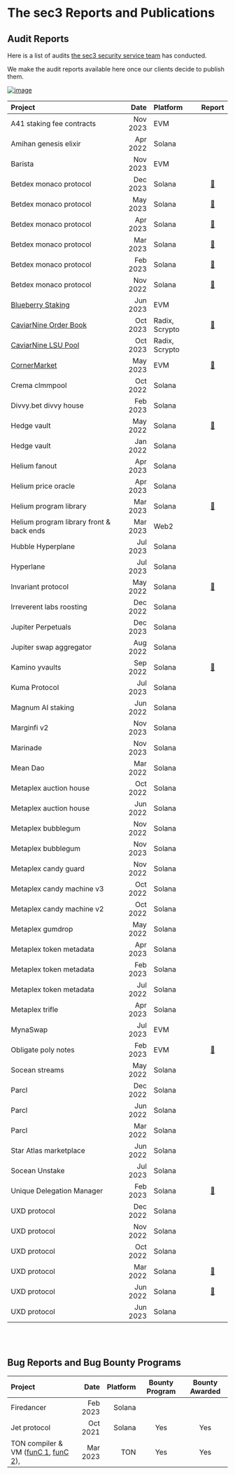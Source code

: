 # The sec3 Reports and Publications


## Audit Reports



Here is a list of audits [the sec3 security service team](https://www.sec3.dev/) has conducted. 

We make the audit reports available here once our clients decide to publish them.



[![image](https://user-images.githubusercontent.com/95889709/226533563-aa2d97be-bd83-4ede-8925-ead4aefbdf83.png)](https://www.sec3.dev/)



| Project                                                       |     Date | Platform       | Report                                                |
| :------------------------------------------------------------ | -------: | :------------- | :---------------------------------------------------: |
| A41 staking fee contracts                                     | Nov 2023 | EVM         |                                                       |
| Amihan genesis elixir                                         | Apr 2022 | Solana         |                                                       |
| Barista                                                       | Nov 2023 | EVM            |                                                       |
| Betdex monaco protocol                                        | Dec 2023 | Solana         | [📝](reports/sec3_monaco_0.13.0.pdf)                  |
| Betdex monaco protocol                                        | May 2023 | Solana         | [📝](reports/sec3_monaco_0.9.0.pdf)                  |
| Betdex monaco protocol                                        | Apr 2023 | Solana         | [📝](reports/sec3_monaco_0.8.0.pdf)                  |
| Betdex monaco protocol                                        | Mar 2023 | Solana         | [📝](reports/sec3_monaco_0.7.0.pdf)                  |
| Betdex monaco protocol                                        | Feb 2023 | Solana         | [📝](reports/sec3_monaco_0.6.0.pdf)                  |
| Betdex monaco protocol                                        | Nov 2022 | Solana         | [📝](reports/sec3_monaco_0.5.0.pdf)                  |
| [Blueberry Staking](https://www.blueberry.garden/)            | Jun 2023 | EVM            |                                                       |
| [CaviarNine Order Book](https://www.caviarnine.com/)          | Oct 2023 | Radix, Scrypto | [📝](reports/sec3_caviar_orderbook_20231025.pdf)     |
| [CaviarNine LSU Pool](https://www.caviarnine.com/)            | Oct 2023 | Radix, Scrypto |                                                       |
| [CornerMarket](https://docs.cornermarket.co/resources/audits) | May 2023 | EVM            | [📝](reports/sec3_cornerMarket_v15.pdf)              |
| Crema clmmpool                                                | Oct 2022 | Solana         |                                                       |
| Divvy.bet divvy house                                         | Feb 2023 | Solana         |                                                       |
| Hedge vault                                                   | May 2022 | Solana         | [📝](reports/sec3_hedge_report.pdf)                  |
| Hedge vault                                                   | Jan 2022 | Solana         |                                                       |
| Helium fanout                                                 | Apr 2023 | Solana         |                                                       |
| Helium price oracle                                           | Apr 2023 | Solana         |                                                       |
| Helium program library                                        | Mar 2023 | Solana         | [📝](reports/sec3_helium_program_library_report.pdf) |
| Helium program library front & back ends                      | Mar 2023 | Web2           |                                                       |
| Hubble Hyperplane                                             | Jul 2023 | Solana         |                                                       |
| Hyperlane                                                     | Jul 2023 | Solana         |                                                       |
| Invariant protocol                                            | May 2022 | Solana         | [📝](reports/sec3_invariant_report.pdf)              |
| Irreverent labs roosting                                      | Dec 2022 | Solana         |                                                       |
| Jupiter Perpetuals                                            | Dec 2023 | Solana         |                                                       |
| Jupiter swap aggregator                                       | Aug 2022 | Solana         |                                                       |
| Kamino yvaults                                                | Sep 2022 | Solana         | [📝](reports/sec3_kamino_report.pdf)                 |
| Kuma Protocol                                                 | Jul 2023 | Solana         |                                                       |
| Magnum AI staking                                             | Jun 2022 | Solana         |                                                       |
| Marginfi v2                                                   | Nov 2023 | Solana         |                                                       |
| Marinade                                                      | Nov 2023 | Solana         |                                                       |
| Mean Dao                                                      | Mar 2022 | Solana         |                                                       |
| Metaplex auction house                                        | Oct 2022 | Solana         |                                                       |
| Metaplex auction house                                        | Jun 2022 | Solana         |                                                       |
| Metaplex bubblegum                                            | Nov 2022 | Solana         |                                                       |
| Metaplex bubblegum                                            | Nov 2023 | Solana         |                                                       |
| Metaplex candy guard                                          | Nov 2022 | Solana         |                                                       |
| Metaplex candy machine v3                                     | Oct 2022 | Solana         |                                                       |
| Metaplex candy machine v2                                     | Oct 2022 | Solana         |                                                       |
| Metaplex gumdrop                                              | May 2022 | Solana         |                                                       |
| Metaplex token metadata                                       | Apr 2023 | Solana         |                                                       |
| Metaplex token metadata                                       | Feb 2023 | Solana         |                                                       |
| Metaplex token metadata                                       | Jul 2022 | Solana         |                                                       |
| Metaplex trifle                                               | Apr 2023 | Solana         |                                                       |
| MynaSwap                                                      | Jul 2023 | EVM            |                                                       |
| Obligate poly notes                                           | Feb 2023 | EVM            | [📝](reports/sec3_poly-notes_report.pdf)             |
| Socean streams                                                | May 2022 | Solana         |                                                       |
| Parcl                                                         | Dec 2022 | Solana         |                                                       |
| Parcl                                                         | Jun 2022 | Solana         |                                                       |
| Parcl                                                         | Mar 2022 | Solana         |                                                       |
| Star Atlas marketplace                                        | Jun 2022 | Solana         |                                                       |
| Socean Unstake                                                | Jul 2023 | Solana         |                                                       |
| Unique Delegation Manager                                     | Feb 2023 | Solana         | [📝](reports/sec3_udm_report.pdf)                    |
| UXD protocol                                                  | Dec 2022 | Solana         |                                                       |
| UXD protocol                                                  | Nov 2022 | Solana         |                                                       |
| UXD protocol                                                  | Oct 2022 | Solana         |                                                       |
| UXD protocol                                                  | Mar 2022 | Solana         | [📝](reports/sec3_uxd_3.0.1.pdf)                     |
| UXD protocol                                                  | Jun 2022 | Solana         | [📝](reports/sec3_uxd_3.1.0.pdf)                     |
| UXD protocol                                                  | Jun 2023 | Solana         |                                                       |



<br/>
<br/>


## Bug Reports and Bug Bounty Programs


| Project           |   Date   | Platform | Bounty Program | Bounty Awarded |
| :---------------- | -------: | -------: | :------------: | :------------: |
| Firedancer        | Feb 2023 | Solana   |                |                |
| Jet protocol      | Oct 2021 | Solana   |      Yes       |      Yes       |
| TON compiler & VM ([funC 1](https://github.com/ton-blockchain/ton/blob/master/Changelog.md#202304-update), [funC 2](https://github.com/ton-blockchain/ton/blob/master/Changelog.md#202305-update)),  | Mar 2023 | TON      |      Yes       |      Yes       |

